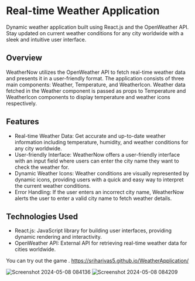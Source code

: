 # Real-time Weather Application

Dynamic weather application built using React.js and the OpenWeather API. Stay updated on current weather conditions for any city worldwide with a sleek and intuitive user interface.

## Overview

WeatherNow utilizes the OpenWeather API to fetch real-time weather data and presents it in a user-friendly format. The application consists of three main components: Weather, Temperature, and WeatherIcon. Weather data fetched in the Weather component is passed as props to Temperature and WeatherIcon components to display temperature and weather icons respectively.

## Features

- Real-time Weather Data: Get accurate and up-to-date weather information including temperature, humidity, and weather conditions for any city worldwide.
- User-friendly Interface: WeatherNow offers a user-friendly interface with an input field where users can enter the city name they want to check the weather for.
- Dynamic Weather Icons: Weather conditions are visually represented by dynamic icons, providing users with a quick and easy way to interpret the current weather conditions.
- Error Handling: If the user enters an incorrect city name, WeatherNow alerts the user to enter a valid city name to fetch weather details.

## Technologies Used

- React.js: JavaScript library for building user interfaces, providing dynamic rendering and interactivity.
- OpenWeather API: External API for retrieving real-time weather data for cities worldwide.

You can try out the game . https://sriharivas5.github.io/WeatherApplication/

![Screenshot 2024-05-08 084136](https://github.com/Sriharivas5/WeatherApplication/assets/155137670/8f3696fb-bf37-4751-83b8-eb91fed48367)
![Screenshot 2024-05-08 084209](https://github.com/Sriharivas5/WeatherApplication/assets/155137670/819d66ec-919f-4bf0-a8ca-48f3248b356a)
